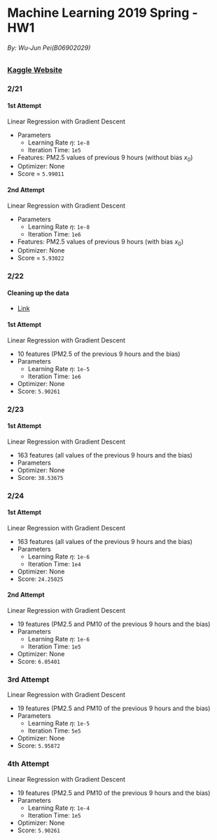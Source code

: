 # Machine Learning 2019 Spring - HW1

###### By: Wu-Jun Pei(B06902029)

### [Kaggle Website](https://www.kaggle.com/c/ml2019spring-hw1)

### 2/21

#### 1st Attempt

Linear Regression with Gradient Descent

- Parameters
    - Learning Rate $\eta$: `1e-8`
    - Iteration Time: `1e5`
- Features: PM2.5 values of previous 9 hours (without bias $x_0$)
- Optimizer: None
- Score = `5.99011`

#### 2nd Attempt

Linear Regression with Gradient Descent

- Parameters
    - Learning Rate $\eta$: `1e-8`
    - Iteration Time: `1e6`
- Features: PM2.5 values of previous 9 hours (with bias $x_0$)
- Optimizer: None
- Score = `5.93022`

### 2/22

#### Cleaning up the data
- [Link](http://ocefpaf.github.io/python4oceanographers/blog/2013/05/20/spikes/)

#### 1st Attempt

Linear Regression with Gradient Descent
- 10 features (PM2.5 of the previous 9 hours and the bias)
- Parameters
    - Learning Rate $\eta$: `1e-5`
    - Iteration Time: `1e6`
- Optimizer: None
- Score: `5.90261`

### 2/23

#### 1st Attempt

Linear Regression with Gradient Descent
- 163 features (all values of the previous 9 hours and the bias)
- Parameters
- Optimizer: None
- Score: `38.53675`

### 2/24

#### 1st Attempt

Linear Regression with Gradient Descent
- 163 features (all values of the previous 9 hours and the bias)
- Parameters
    - Learning Rate $\eta$: `1e-6`
    - Iteration Time: `1e4`
- Optimizer: None
- Score: `24.25025`

#### 2nd Attempt

Linear Regression with Gradient Descent
- 19 features (PM2.5 and PM10 of the previous 9 hours and the bias)
- Parameters
    - Learning Rate $\eta$: `1e-6`
    - Iteration Time: `1e5`
- Optimizer: None
- Score: `6.05401`

### 3rd Attempt

Linear Regression with Gradient Descent
- 19 features (PM2.5 and PM10 of the previous 9 hours and the bias)
- Parameters
    - Learning Rate $\eta$: `1e-5`
    - Iteration Time: `5e5`
- Optimizer: None
- Score: `5.95872`

### 4th Attempt

Linear Regression with Gradient Descent
- 19 features (PM2.5 and PM10 of the previous 9 hours and the bias)
- Parameters
    - Learning Rate $\eta$: `1e-4`
    - Iteration Time: `1e5`
- Optimizer: None
- Score: `5.90261`




